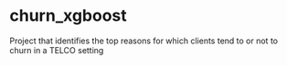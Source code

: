 # churn_xgboost

Project that identifies the top reasons for which clients tend to or not to churn in a TELCO setting
